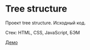# Tree structure
Проект tree structure. Исходный код.

Стек: HTML, CSS, JavaScript, БЭМ

[Демо](https://bul0t.github.io/frontend/tree-structure/)
